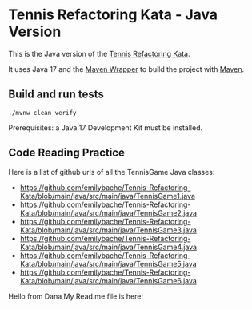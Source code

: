 # Tennis Refactoring Kata - Java Version

This is the Java version of the [Tennis Refactoring Kata](../README.md).

It uses Java 17 and the [Maven Wrapper](https://maven.apache.org/wrapper/) to build the project with [Maven](https://maven.apache.org/).

## Build and run tests

`./mvnw clean verify`

Prerequisites: a Java 17 Development Kit must be installed.

## Code Reading Practice
Here is a list of github urls of all the TennisGame Java classes:

* https://github.com/emilybache/Tennis-Refactoring-Kata/blob/main/java/src/main/java/TennisGame1.java
* https://github.com/emilybache/Tennis-Refactoring-Kata/blob/main/java/src/main/java/TennisGame2.java
* https://github.com/emilybache/Tennis-Refactoring-Kata/blob/main/java/src/main/java/TennisGame3.java
* https://github.com/emilybache/Tennis-Refactoring-Kata/blob/main/java/src/main/java/TennisGame4.java
* https://github.com/emilybache/Tennis-Refactoring-Kata/blob/main/java/src/main/java/TennisGame5.java
* https://github.com/emilybache/Tennis-Refactoring-Kata/blob/main/java/src/main/java/TennisGame6.java

Hello from Dana
My Read.me file is here:
